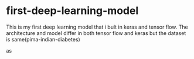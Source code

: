 # first-deep-learning-model
This is my first deep learning model that i bult in keras and tensor flow.
The architecture and model differ in both tensor flow and keras but the dataset is same(pima-indian-diabetes)

as